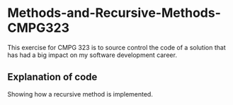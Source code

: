 # Methods-and-Recursive-Methods-CMPG323
This exercise for CMPG 323 is to source control the code of a solution that has had a big impact on my software development career.

## Explanation of code
Showing how a recursive method is implemented.

